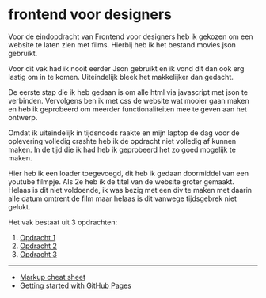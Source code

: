 # frontend voor designers

Voor de eindopdracht van Frontend voor designers heb ik gekozen om een website te laten zien met films. Hierbij heb ik het bestand movies.json gebruikt. 

Voor dit vak had ik nooit eerder Json gebruikt en ik vond dit dan ook erg lastig om in te komen. Uiteindelijk bleek het makkelijker dan gedacht. 

De eerste stap die ik heb gedaan is om alle html via javascript met json te verbinden. Vervolgens ben ik met css de website wat mooier gaan maken en heb ik geprobeerd om meerder functionaliteiten mee te geven aan het ontwerp. 

Omdat ik uiteindelijk in tijdsnoods raakte en mijn laptop de dag voor de oplevering volledig crashte heb ik de opdracht niet volledig af kunnen maken. In de tijd die ik had heb ik geprobeerd het zo goed mogelijk te maken. 

Hier heb ik een loader toegevoegd, dit heb ik gedaan doormiddel van een youtube filmpje. Als 2e heb ik de titel van de website groter gemaakt. Helaas is dit niet voldoende, ik was bezig met een div te maken met daarin alle datum omtrent de film maar helaas is dit vanwege tijdsgebrek niet gelukt.



Het vak bestaat uit 3 opdrachten:

1. [Opdracht 1](https://joskesambros.github.io/frontendvoordesigners/opdracht1/v1/)
2. [Opdracht 2](https://joskesambros.github.io/frontendvoordesigners/opdracht2/v1/)
3. [Opdracht 3](https://joskesambros.github.io/frontendvoordesigners/opdracht3/v1/)


---
- [Markup cheat sheet](https://github.com/adam-p/markdown-here/wiki/Markdown-Cheatsheet)
- [Getting started with GitHub Pages](https://guides.github.com/features/pages/)
